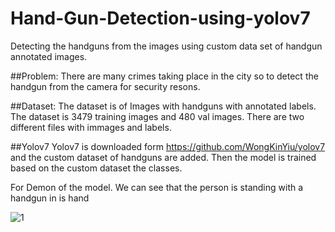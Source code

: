 # Hand-Gun-Detection-using-yolov7
Detecting the  handguns from the images using custom data set of handgun annotated images.

##Problem: There are many crimes taking place in the city so to detect the handgun from the camera for security resons.

##Dataset:
The dataset is of Images with handguns with annotated labels. The dataset is 3479 training images and 480 val images. There are two different files with immages and labels.

##Yolov7 
Yolov7 is downloaded form https://github.com/WongKinYiu/yolov7 and the custom dataset of handguns are added. Then the model is trained based on the custom dataset the classes.

For Demon of the model. We can see that the person is standing with a handgun in is hand

![1](https://user-images.githubusercontent.com/45498501/189306783-043b08fd-6426-467d-93ff-ea155a77a406.jpg)
